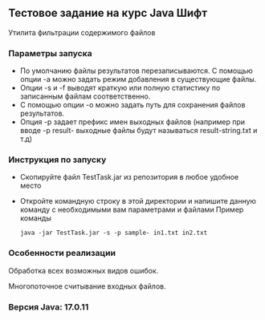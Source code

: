 ## Тестовое задание на курс Java Шифт
Утилита фильтрации содержимого файлов

### Параметры запуска
- По умолчанию файлы результатов перезаписываются. С помощью опции -a можно задать режим добавления в существующие файлы.
- Опции -s и -f выводят краткую или полную статистику по записанным файлам соответственно.
- С помощью опции -o можно задать путь для сохранения файлов результатов.
- Опция -p задает префикс имен выходных файлов (например при вводе -p result- выходные файлы будут называться result-string.txt и т.д)

### Инструкция по запуску
- Скопируйте файл TestTask.jar из репозитория в любое удобное место
- Откройте командную строку в этой директории и напишите данную команду с необходимыми вам параметрами и файлами
  Пример команды

  ```
  java -jar TestTask.jar -s -p sample- in1.txt in2.txt
  ```

### Особенности реализации
Обработка всех возможных видов ошибок.

Многопоточное считывание входных файлов.

### Версия Java: 17.0.11
